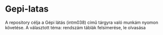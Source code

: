 # Gepi-latas
A repository célja a Gépi látás (intm038) című tárgyra való munkám nyomon követése. A választott téma: rendszám táblák felsimerése, le olvasása
